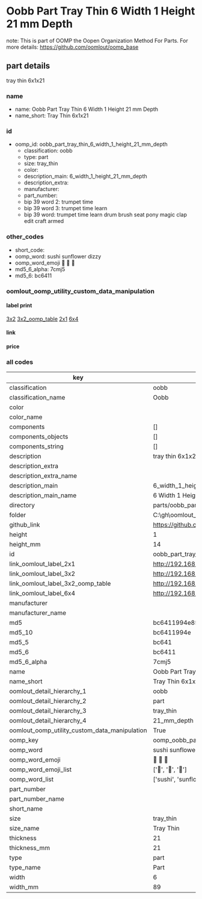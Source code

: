 # Oobb Part Tray Thin 6 Width 1 Height 21 mm Depth  

note: This is part of OOMP the Oopen Organization Method For Parts. For more details: https://github.com/oomlout/oomp_base

##  part details
  



tray thin 6x1x21



### name
* name: Oobb Part Tray Thin 6 Width 1 Height 21 mm Depth
* name_short: Tray Thin 6x1x21 
### id
* oomp_id: oobb_part_tray_thin_6_width_1_height_21_mm_depth
  * classification: oobb
  * type: part
  * size: tray_thin
  * color: 
  * description_main: 6_width_1_height_21_mm_depth
  * description_extra: 
  * manufacturer: 
  * part_number: 
  * bip 39 word 2: trumpet time
  * bip 39 word 3: trumpet time learn
  * bip 39 word: trumpet time learn drum brush seat pony magic clap edit craft armed

### other_codes
* short_code: 
* oomp_word: sushi sunflower dizzy
* oomp_word_emoji :sushi: :sunflower: :dizzy:
* md5_6_alpha: 7cmj5
* md5_6: bc6411






### oomlout_oomp_utility_custom_data_manipulation
#### label print
[3x2](http://192.168.1.245:1112/?label=oomp%207cmj5)
[3x2_oomp_table](http://192.168.1.108:1112/?label=oomp%207cmj5)
[2x1](http://192.168.1.242:1112/?label=oomp%207cmj5)
[6x4](http://192.168.1.55:1112/?label=oomp%207cmj5)    

#### link

                              

#### price







### all codes 
| key | value |  
| --- | --- |  
| classification | oobb |  
| classification_name | Oobb |  
| color |  |  
| color_name |  |  
| components | [] |  
| components_objects | [] |  
| components_string | [] |  
| description | tray thin 6x1x21 |  
| description_extra |  |  
| description_extra_name |  |  
| description_main | 6_width_1_height_21_mm_depth |  
| description_main_name | 6 Width 1 Height 21 mm Depth |  
| directory | parts/oobb_part_tray_thin_6_width_1_height_21_mm_depth |  
| folder | C:\gh\oomlout_oobb_version_4_generated_parts\things\oobb_part_tray_thin_6_width_1_height_21_mm_depth |  
| github_link | https://github.com/oomlout/oomlout_oomp_part_src/tree/main/parts/oobb_part_tray_thin_6_width_1_height_21_mm_depth |  
| height | 1 |  
| height_mm | 14 |  
| id | oobb_part_tray_thin_6_width_1_height_21_mm_depth |  
| link_oomlout_label_2x1 | http://192.168.1.242:1112/?label=oomp%207cmj5 |  
| link_oomlout_label_3x2 | http://192.168.1.245:1112/?label=oomp%207cmj5 |  
| link_oomlout_label_3x2_oomp_table | http://192.168.1.108:1112/?label=oomp%207cmj5 |  
| link_oomlout_label_6x4 | http://192.168.1.55:1112/?label=oomp%207cmj5 |  
| manufacturer |  |  
| manufacturer_name |  |  
| md5 | bc6411994e85d4ff090e9438fdb8974c |  
| md5_10 | bc6411994e |  
| md5_5 | bc641 |  
| md5_6 | bc6411 |  
| md5_6_alpha | 7cmj5 |  
| name | Oobb Part Tray Thin 6 Width 1 Height 21 mm Depth |  
| name_short | Tray Thin 6x1x21  |  
| oomlout_detail_hierarchy_1 | oobb |  
| oomlout_detail_hierarchy_2 | part |  
| oomlout_detail_hierarchy_3 | tray_thin |  
| oomlout_detail_hierarchy_4 | 21_mm_depth |  
| oomlout_oomp_utility_custom_data_manipulation | True |  
| oomp_key | oomp_oobb_part_tray_thin_6_width_1_height_21_mm_depth |  
| oomp_word | sushi sunflower dizzy |  
| oomp_word_emoji | :sushi: :sunflower: :dizzy: |  
| oomp_word_emoji_list | [':sushi:', ':sunflower:', ':dizzy:'] |  
| oomp_word_list | ['sushi', 'sunflower', 'dizzy'] |  
| part_number |  |  
| part_number_name |  |  
| short_name |  |  
| size | tray_thin |  
| size_name | Tray Thin |  
| thickness | 21 |  
| thickness_mm | 21 |  
| type | part |  
| type_name | Part |  
| width | 6 |  
| width_mm | 89 |  
